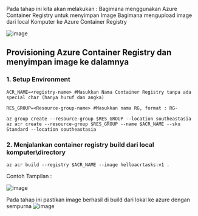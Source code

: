 Pada tahap ini kita akan melakukan : 
Bagimana menggunakan Azure Container Registry untuk menyimpan Image
Bagimana mengupload image dari local Komputer ke Azure Container Registry

![image](https://user-images.githubusercontent.com/23251706/146922833-7ccffa13-84d5-4763-be67-ac4e13ced3fc.png)



## Provisioning Azure Container Registry dan menyimpan image ke dalamnya

### 1. Setup Environment 
```console
ACR_NAME=<registry-name> #Masukkan Nama Container Registry tanpa ada special char (hanya huruf dan angka)
```

```console
RES_GROUP=<Resource-group-name> #Masukkan nama RG, format : RG-

az group create --resource-group $RES_GROUP --location southeastasia
az acr create --resource-group $RES_GROUP --name $ACR_NAME --sku Standard --location southeastasia
```

### 2. Menjalankan container registry build dari local komputer\directory
```console
az acr build --registry $ACR_NAME --image helloacrtasks:v1 .
```
Contoh Tampilan : 

![image](https://user-images.githubusercontent.com/23251706/146953213-cd7830e6-e0b0-4c4f-a25b-32cdcfd09acd.png)

Pada tahap ini pastikan image berhasil di build dari lokal ke azure dengan sempurna
![image](https://user-images.githubusercontent.com/23251706/146953963-386656ad-3c8d-47c9-b40a-31d39e12ebe4.png)

